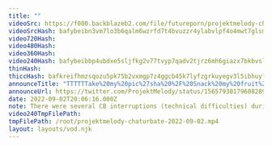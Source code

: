 ```yaml
---
title: ""
videoSrc: https://f000.backblazeb2.com/file/futureporn/projektmelody-chaturbate-2022-09-02.mp4
videoSrcHash: bafybeibn3vm7lo3b6qalm6wzrfd7t4bvuzzr4ylabvlpf4o4mwt7glsmm4?filename=projektmelody-chaturbate-20220902T200616Z-source.mp4
video720Hash: 
video480Hash: 
video360Hash: 
video240Hash: bafybeibbp4ubdxe5sljfkg2v77tvyp7qadv2tjrz6mh6giazx7bkbvslxa?filename=projektmelody-chaturbate-20220902T200616Z-240p.mp4
thinHash: 
thiccHash: bafkreifhmzsqozu5pk75b2vxmgp7z4ggcb45k7lyfzgrkuyegv3l5ibhuy?filename=20220902T200616Z-thicc.jpg
announceTitle: "TTTTTTake%20my%20pic%27sha%20%2F%20Snack%20my%20fruit%20cup"
announceUrl: https://twitter.com/ProjektMelody/status/1565793017960828931
date: 2022-09-02T20:06:16.000Z
note: There were several CB interruptions (technical difficulties) during this stream
video240TmpFilePath: 
tmpFilePath: /root/projektmelody-chaturbate-2022-09-02.mp4
layout: layouts/vod.njk
---
```

